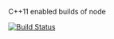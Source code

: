 C++11 enabled builds of node

[![Build Status](https://magnum.travis-ci.com/mapbox/node-cpp11.svg?token=hLpUd9oZwpjSs5JzfqFa)](https://magnum.travis-ci.com/mapbox/node-cpp11)